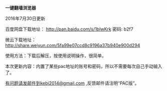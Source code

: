 **一键翻墙浏览器**

2016年7月30日更新

百度网盘下载地址： http://pan.baidu.com/s/1bIwKrk 密码: b2f7

微云下载地址：http://share.weiyun.com/5fa99e07ccd8c9196a37b940e900d294

使用方法：下载后解压，按使用说明操作，很简单。

本次更新内容：内置了某些pac地址的账号和密码，所以不需要每次自己手动输入了。




有问题请发邮件到kebi2014@gmail.com ,反馈邮件请注明“PAC版”。